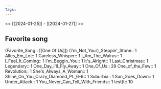 ```yaml
---
Tags:
---
```

<< [[2024-01-25]] - [[2024-01-27]] >>
## Favorite song
(Favorite_Song:: [[One Of Us]])
(I'm_Not_Your)_Steppin'_Stone:: 1
Alles_Em_Lot:: 1
Careless_Whisper:: 1
I_Am_The_Walrus:: 1
I_Feel_It_Coming:: 1
I'm_Beggin_You:: 1
It's_Alright:: 1
Last_Christmas:: 1
Legendary:: 1
One_Day_I'll_Fly_Away:: 1
One_Of_Us:: 29
One_of_the_Few:: 1
Revolution:: 1
She's_Always_A_Woman:: 1
Shine_On_You_Crazy_Diamond_Pt._6-9:: 1
Suburbia:: 1
Sun_Goes_Down:: 1
Under_Attack:: 1
You_Never_Can_Tell_With_Friends:: 1
test(t:: 10